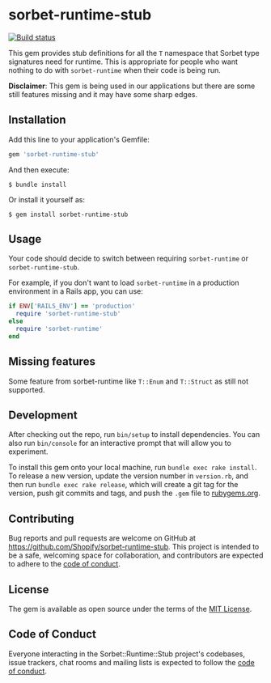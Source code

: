 # sorbet-runtime-stub

[![Build status](https://badge.buildkite.com/914aeee9240a3a0c0334c1050aed6bdb1ad1141fb18a038436.svg)](https://buildkite.com/shopify/sorbet-runtime-stub)

This gem provides stub definitions for all the `T` namespace that Sorbet type signatures need for runtime. This is appropriate for people who want nothing to do with `sorbet-runtime` when their code is being run.

**Disclaimer**: This gem is being used in our applications but there are some still features missing and it may have some sharp edges.

## Installation

Add this line to your application's Gemfile:

```ruby
gem 'sorbet-runtime-stub'
```

And then execute:

    $ bundle install

Or install it yourself as:

    $ gem install sorbet-runtime-stub

## Usage

Your code should decide to switch between requiring `sorbet-runtime` or `sorbet-runtime-stub`.

For example, if you don't want to load `sorbet-runtime` in a production environment in a Rails app, you can use:
```ruby
if ENV['RAILS_ENV'] == 'production'
  require 'sorbet-runtime-stub'
else
  require 'sorbet-runtime'
end
```

## Missing features

Some feature from sorbet-runtime like `T::Enum` and `T::Struct` as still not supported.

## Development

After checking out the repo, run `bin/setup` to install dependencies. You can also run `bin/console` for an interactive prompt that will allow you to experiment.

To install this gem onto your local machine, run `bundle exec rake install`. To release a new version, update the version number in `version.rb`, and then run `bundle exec rake release`, which will create a git tag for the version, push git commits and tags, and push the `.gem` file to [rubygems.org](https://rubygems.org).

## Contributing

Bug reports and pull requests are welcome on GitHub at https://github.com/Shopify/sorbet-runtime-stub. This project is intended to be a safe, welcoming space for collaboration, and contributors are expected to adhere to the [code of conduct](https://github.com/Shopify/sorbet-runtime-stub/blob/master/CODE_OF_CONDUCT.md).


## License

The gem is available as open source under the terms of the [MIT License](https://opensource.org/licenses/MIT).

## Code of Conduct

Everyone interacting in the Sorbet::Runtime::Stub project's codebases, issue trackers, chat rooms and mailing lists is expected to follow the [code of conduct](https://github.com/Shopify/sorbet-runtime-stub/blob/master/CODE_OF_CONDUCT.md).
